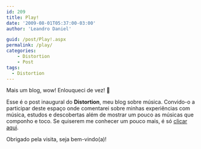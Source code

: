 ```yaml
---
id: 209
title: Play!
date: '2009-08-01T05:37:00-03:00'
author: 'Leandro Daniel'

guid: /post/Play!.aspx
permalink: /play/
categories:
    - Distortion
    - Post
tags: 
  - Distortion
---
```


Mais um blog, wow! Enlouqueci de vez! 🙂

Esse é o post inaugural do **Distortion**, meu blog sobre música. Convido-o a participar deste espaço onde comentarei sobre minhas experiências com música, estudos e descobertas além de mostrar um pouco as músicas que componho e toco. Se quiserem me conhecer um pouco mais, é só [clicar aqui](http://leandrodaniel.com/about/).

Obrigado pela visita, seja bem-vindo(a)!